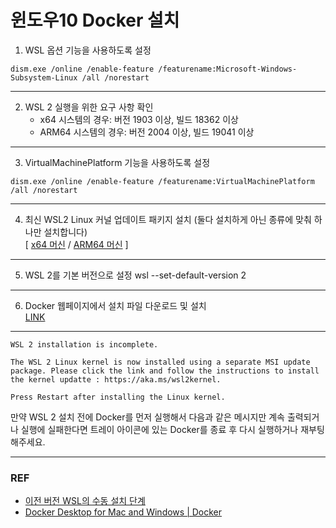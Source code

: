 # 윈도우10 Docker 설치

1. WSL 옵션 기능을 사용하도록 설정
```
dism.exe /online /enable-feature /featurename:Microsoft-Windows-Subsystem-Linux /all /norestart
```

- - - - -
2. WSL 2 실행을 위한 요구 사항 확인
    - x64 시스템의 경우: 버전 1903 이상, 빌드 18362 이상
    - ARM64 시스템의 경우: 버전 2004 이상, 빌드 19041 이상

- - - - -
3. VirtualMachinePlatform 기능을 사용하도록 설정
```
dism.exe /online /enable-feature /featurename:VirtualMachinePlatform /all /norestart
```

- - - - -
4. 최신 WSL2 Linux 커널 업데이트 패키지 설치 (둘다 설치하게 아닌 종류에 맞춰 하나만 설치합니다)   
\[ [x64 머신](https://wslstorestorage.blob.core.windows.net/wslblob/wsl_update_x64.msi) / [ARM64 머신](https://wslstorestorage.blob.core.windows.net/wslblob/wsl_update_arm64.msi) \]

- - - - -
5. WSL 2를 기본 버전으로 설정
wsl --set-default-version 2

- - - - -
6. Docker 웹페이지에서 설치 파일 다운로드 및 설치   
[LINK](https://www.docker.com/products/docker-desktop)

- - - - -
```
WSL 2 installation is incomplete.

The WSL 2 Linux kernel is now installed using a separate MSI update package. Please click the link and follow the instructions to install the kernel updatte : https://aka.ms/wsl2kernel.

Press Restart after installing the Linux kernel.
```
만약 WSL 2 설치 전에 Docker를 먼저 실행해서 다음과 같은 메시지만 계속 출력되거나 실행에 실패한다면 트레이 아이콘에 있는 Docker를 종료 후 다시 실행하거나 재부팅 해주세요.

- - - - - 
### REF
* [이전 버전 WSL의 수동 설치 단계](https://docs.microsoft.com/ko-kr/windows/wsl/install-manual)
* [Docker Desktop for Mac and Windows | Docker](https://www.docker.com/products/docker-desktop)